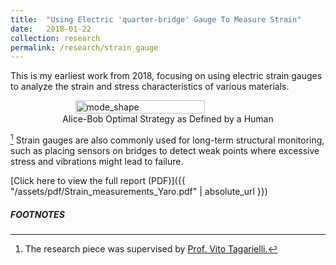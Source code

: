 ```yaml
---
title:  "Using Electric 'quarter-bridge' Gauge To Measure Strain"
date:   2018-01-22
collection: research
permalink: /research/strain_gauge
---
```


This is my earliest work from 2018, focusing on using electric strain gauges to analyze the strain and stress characteristics of various materials.

<figure style="display: flex; flex-direction: column; align-items: center;">
  <img src="{{ "/assets/img/research/Strain_gauge.png" | absolute_url }}" alt="mode_shape" class="post-pic" style="width: 70%;"/>
  <figcaption style="text-align: center;">Alice-Bob Optimal Strategy as Defined by a Human</figcaption>
</figure>

[^1] Strain gauges are also commonly used for long-term structural monitoring, such as placing sensors on bridges to detect weak points where excessive stress and vibrations might lead to failure.

[Click here to view the full report (PDF)]({{ "/assets/pdf/Strain_measurements_Yaro.pdf" | absolute_url }})

##### FOOTNOTES
[^1]: The research piece was supervised by <a href="https://profiles.imperial.ac.uk/v.tagarielli"> Prof. Vito Tagarielli.</a>